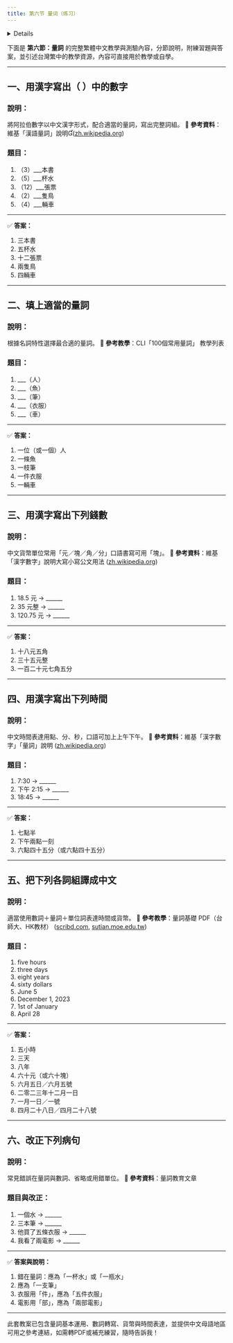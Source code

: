 ```yaml
---
title: 第六节 量词（练习）
---
```


<details>

```md

# 第六节 量词

## 一，用汉字写出（ ）中的数字。

## 二，填上适当的量词。

## 三，用汉字写出下列钱数。

## 四，用汉字写出下列时间。

## 五，把下列各词组译成中文。

包括 日期译成

## 六，改正下列病句。

```
</details>

下面是 **第六節：量詞** 的完整繁體中文教學與測驗內容，分節說明，附練習題與答案，並引述台灣繁中的教學資源，內容可直接用於教學或自學。

---

## 一、用漢字寫出（ ）中的數字

### 說明：

將阿拉伯數字以中文漢字形式，配合適當的量詞，寫出完整詞組。
📘 **參考資料**：維基「漢語量詞」說明([zh.wikipedia.org][1])

### 題目：

1. （3）\_\_\_本書
2. （5）\_\_\_杯水
3. （12）\_\_\_張票
4. （2）\_\_\_隻鳥
5. （4）\_\_\_輛車

---

✅ **答案：**

1. 三本書
2. 五杯水
3. 十二張票
4. 兩隻鳥
5. 四輛車

---

## 二、填上適當的量詞

### 說明：

根據名詞特性選擇最合適的量詞。
📘 **參考教學**：CLI「100個常用量詞」 教學列表&#x20;

### 題目：

1. \_\_\_（人）
2. \_\_\_（魚）
3. \_\_\_（筆）
4. \_\_\_（衣服）
5. \_\_\_（車）

---

✅ **答案：**

1. 一位（或一個）人
2. 一條魚
3. 一枝筆
4. 一件衣服
5. 一輛車

---

## 三、用漢字寫出下列錢數

### 說明：

中文貨幣單位常用「元／塊／角／分」口語書寫可用「塊」。
📘 **參考資料**：維基「漢字數字」說明大寫小寫公文用法 ([zh.wikipedia.org][1])

### 題目：

1. 18.5 元 → \_\_\_\_\_\_
2. 35 元整 → \_\_\_\_\_\_
3. 120.75 元 → \_\_\_\_\_\_

---

✅ **答案：**

1. 十八元五角
2. 三十五元整
3. 一百二十元七角五分

---

## 四、用漢字寫出下列時間

### 說明：

中文時間表達用點、分、秒，口語可加上上午下午。
📘 **參考資料**：維基「漢字數字」「量詞」說明 ([zh.wikipedia.org][1])

### 題目：

1. 7:30 → \_\_\_\_\_\_
2. 下午 2:15 → \_\_\_\_\_\_
3. 18:45 → \_\_\_\_\_\_

---

✅ **答案：**

1. 七點半
2. 下午兩點一刻
3. 六點四十五分（或六點四十五分）

---

## 五、把下列各詞組譯成中文

### 說明：

適當使用數詞＋量詞＋單位詞表達時間或貨幣。
📘 **參考教學**：量詞基礎 PDF（台師大、HK教材） ([scribd.com][2], [sutian.moe.edu.tw][3])

### 題目：

1. five hours
2. three days
3. eight years
4. sixty dollars
5. June 5
6. December 1, 2023
7. 1st of January
8. April 28

---

✅ **答案：**

1. 五小時
2. 三天
3. 八年
4. 六十元（或六十塊）
5. 六月五日／六月五號
6. 二零二三年十二月一日
7. 一月一日／一號
8. 四月二十八日／四月二十八號

---

## 六、改正下列病句

### 說明：

常見錯誤在量詞與數詞、省略或用錯單位。
📘 **參考資料**：量詞教育文章&#x20;

### 題目與改正：

1. 一個水 → \_\_\_\_\_\_
2. 三本筆 → \_\_\_\_\_\_
3. 他買了五條衣服 → \_\_\_\_\_\_
4. 我看了兩電影 → \_\_\_\_\_\_

---

✅ **答案與說明：**

1. 錯在量詞：應為「一杯水」或「一瓶水」
2. 應為「一支筆」
3. 衣服用「件」，應為「五件衣服」
4. 電影用「部」，應為「兩部電影」

---

此套教案已包含量詞基本運用、數詞轉寫、貨幣與時間表達，並提供中文母語地區可用之參考連結，如需轉PDF或補充練習，隨時告訴我！

[1]: https://zh.wikipedia.org/zh-tw/%E6%B1%89%E5%AD%97%E6%95%B0%E5%AD%97?utm_source=chatgpt.com "漢字數字- 維基百科，自由的百科全書"
[2]: https://www.scribd.com/document/456807010/%E9%87%8F%E8%A9%9E%E6%95%99%E5%AD%B8%E6%8E%92%E5%BA%8F-pdf?utm_source=chatgpt.com "量詞教學排序PDF - Scribd"
[3]: https://sutian.moe.edu.tw/und-hani/hunlui/100/?iahbe=7&pitsoo=20&utm_source=chatgpt.com "數詞、量詞-分類索引 - 教育部臺灣台語常用詞辭典"
